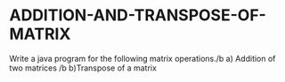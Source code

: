 # ADDITION-AND-TRANSPOSE-OF-MATRIX
Write a java program for the following matrix operations./b
a) Addition of two matrices /b
b)Transpose of a matrix
